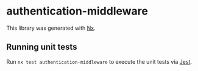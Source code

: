 # authentication-middleware

This library was generated with [Nx](https://nx.dev).

## Running unit tests

Run `nx test authentication-middleware` to execute the unit tests via [Jest](https://jestjs.io).
